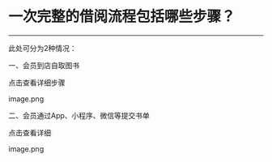# 一次完整的借阅流程包括哪些步骤？
-----
此处可分为2种情况：

一、会员到店自取图书

点击查看详细步骤

image.png



二、会员通过App、小程序、微信等提交书单

点击查看详细

image.png